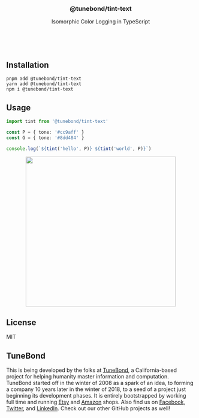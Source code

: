 <br/>
<br/>
<br/>
<br/>
<br/>
<br/>
<br/>

<h3 align='center'>@tunebond/tint-text</h3>
<p align='center'>
  Isomorphic Color Logging in TypeScript
</p>

<br/>
<br/>
<br/>

## Installation

```
pnpm add @tunebond/tint-text
yarn add @tunebond/tint-text
npm i @tunebond/tint-text
```

## Usage

```ts
import tint from '@tunebond/tint-text'

const P = { tone: '#cc9aff' }
const G = { tone: '#8dd484' }

console.log(`${tint('hello', P)} ${tint('world', P)}`)
```

<p align='center'>
  <img src='https://github.com/tunebond/tint-text.js/blob/make/tint.png?raw=true' width='400'/>
</p>

## License

MIT

## TuneBond

This is being developed by the folks at [TuneBond](https://tune.bond), a
California-based project for helping humanity master information and
computation. TuneBond started off in the winter of 2008 as a spark of an
idea, to forming a company 10 years later in the winter of 2018, to a
seed of a project just beginning its development phases. It is entirely
bootstrapped by working full time and running
[Etsy](https://etsy.com/shop/tunebond) and
[Amazon](https://www.amazon.com/s?rh=p_27%3AMount+Build) shops. Also
find us on [Facebook](https://www.facebook.com/tunebond),
[Twitter](https://twitter.com/tunebond), and
[LinkedIn](https://www.linkedin.com/company/tunebond). Check out our
other GitHub projects as well!
